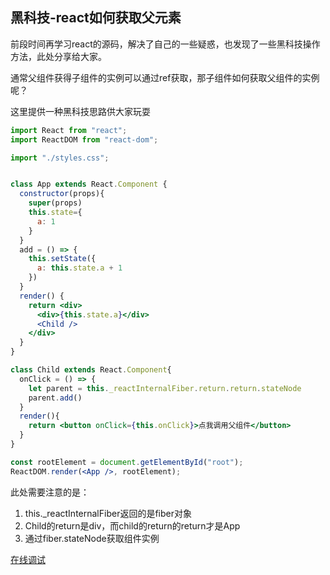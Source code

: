 ## 黑科技-react如何获取父元素

前段时间再学习react的源码，解决了自己的一些疑惑，也发现了一些黑科技操作方法，此处分享给大家。

通常父组件获得子组件的实例可以通过ref获取，那子组件如何获取父组件的实例呢？

这里提供一种黑科技思路供大家玩耍
```jsx
import React from "react";
import ReactDOM from "react-dom";

import "./styles.css";


class App extends React.Component {
  constructor(props){
    super(props)
    this.state={
      a: 1
    }
  }
  add = () => {
    this.setState({
      a: this.state.a + 1
    })
  }
  render() {
    return <div>
      <div>{this.state.a}</div>
      <Child />
    </div>
  }
}

class Child extends React.Component{
  onClick = () => {
    let parent = this._reactInternalFiber.return.return.stateNode
    parent.add()
  }
  render(){
    return <button onClick={this.onClick}>点我调用父组件</button>
  }
}

const rootElement = document.getElementById("root");
ReactDOM.render(<App />, rootElement);

```

此处需要注意的是：
1. this._reactInternalFiber返回的是fiber对象
2. Child的return是div，而child的return的return才是App
3. 通过fiber.stateNode获取组件实例

[在线调试](https://codesandbox.io/s/ll39p3yo8z)